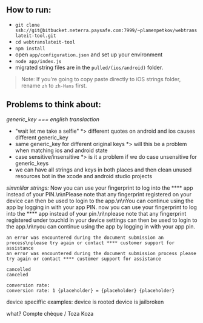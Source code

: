 ## How to run:

* `git clone ssh://git@bitbucket.neterra.paysafe.com:7999/~plamenpetkov/webtranslateit-tool.git`
* `cd webtranslateit-tool`
* `npm install`
* open `app/configuration.json` and set up your environment
* `node app/index.js`
* migrated string files are in the `pulled/(ios/android)` folder.

>Note: If you're going to copy paste directly to iOS strings folder, rename `zh` to `zh-Hans` first.

## Problems to think about:
 
*generic_key === english translaction*

* "wait let me take a selfie" *> different quotes on android and ios causes different generic_key
* same generic_key for different original keys *> will this be a problem when matching ios and android state
* case sensitive/insensitive *> is it a problem if we do case unsensitive for generic_keys
* we can have all strings and keys in both places and then clean unused resources bot in the xcode and android studio projects
  
 *simmlilar strings:*
    Now you can use your fingerprint to log into the **** app instead of your PIN.\n\nPlease note that any fingerprint registered on               your device          can then be used to login to the app.\n\nYou can continue using the app by logging in with your app PIN.
    now you can use your fingerprint to log into the **** app instead of your pin.\n\nplease note that any fingerprint registered under touchid in your device settings can then be used to login to the app.\n\nyou can continue using the app by logging in with your app pin.

    an error was encountered during the document submission an  process\nplease try again or contact **** customer support for assistance
    an error was encountered during the document submission process please try again or contact **** customer support for assistance
       
    cancelled
    canceled

    conversion rate:	
    conversion rate: 1 {placeholder} = {placeholder} {placeholder}

device speciffic examples:
    device is rooted
    device is jailbroken

what?
    Compte chèque / Toza Koza
 